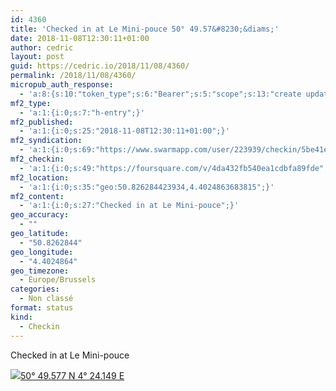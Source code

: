```yaml
---
id: 4360
title: 'Checked in at Le Mini-pouce 50° 49.57&#8230;&diams;'
date: 2018-11-08T12:30:11+01:00
author: cedric
layout: post
guid: https://cedric.io/2018/11/08/4360/
permalink: /2018/11/08/4360/
micropub_auth_response:
  - 'a:8:{s:10:"token_type";s:6:"Bearer";s:5:"scope";s:13:"create update";s:2:"me";s:18:"https://cedric.io/";s:9:"issued_by";s:45:"https://cedric.io/wp-json/indieauth/1.0/token";s:9:"client_id";s:27:"https://ownyourswarm.p3k.io";s:9:"issued_at";i:1542116264;s:4:"user";i:1;s:13:"last_accessed";i:1542116295;}'
mf2_type:
  - 'a:1:{i:0;s:7:"h-entry";}'
mf2_published:
  - 'a:1:{i:0;s:25:"2018-11-08T12:30:11+01:00";}'
mf2_syndication:
  - 'a:1:{i:0;s:69:"https://www.swarmapp.com/user/223939/checkin/5be41e43db1d81002ccf4b3f";}'
mf2_checkin:
  - 'a:1:{i:0;s:49:"https://foursquare.com/v/4da432fb540ea1cdbfa89fde";}'
mf2_location:
  - 'a:1:{i:0;s:35:"geo:50.826284423934,4.4024863683815";}'
mf2_content:
  - 'a:1:{i:0;s:27:"Checked in at Le Mini-pouce";}'
geo_accuracy:
  - ""
geo_latitude:
  - "50.8262844"
geo_longitude:
  - "4.4024864"
geo_timezone:
  - Europe/Brussels
categories:
  - Non classé
format: status
kind:
  - Checkin
---
```

Checked in at Le Mini-pouce

<p class="sloc-display">
  <img class="icon-location" aria-label="Location: " aria-hidden="true" src="https://cedric.io/wp-content/plugins/simple-location/location.svg" /><span class="p-location"><data class="p-latitude" value="50.826284"></data><data class="p-longitude" value="4.402486"></data><a href="https://www.openstreetmap.org/?mlat=50.8262844&mlon=4.4024864#map=13/50.8262844/4.4024864">50° 49.577 N 4° 24.149 E</a></span>
</p>